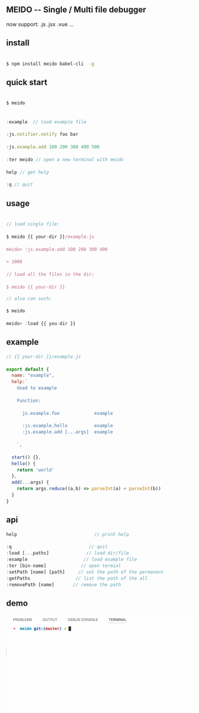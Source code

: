 ## MEIDO -- Single / Multi file debugger

now support: .js .jsx .vue ...

## install

```bash

$ npm install meido babel-cli  -g

```



## quick start

```js

$ meido


:example  // load example file

:js.notifier.notify foo bar

:js.example.add 100 200 300 400 500

:ter meido // open a new terminal with meido

help // get help 

:q // quit

```


## usage

```js

// load single file:

$ meido {{ your-dir }}/example.js

meido> :js.example.add 100 200 300 400

> 1000

// load all the files in the dir:

$ meido {{ your-dir }}

```

```js
// also can such:

$ meido

meido> :load {{ you-dir }}

```


## example

```js
// {{ your-dir }}/example.js

export default {
  name: "example",
  help:`
    Used to example

    Function:

      js.example.foo             example

      :js.example.hello          example
      :js.example.add [...args]  example   

    `,

  start() {},
  hello() {
    return 'world'
  },
  add(...args) {
    return args.reduce((a,b) => parseInt(a) + parseInt(b))
  }
}

```


## api

```js
help                             // print help

:q                             // quit
:load [...paths]              // load dir/file
:example                     // load example file
:ter [bin-name]             // open termial
:setPath [name] [path]     // set the path of the permanent
:getPaths                 // list the path of the all
:removePath [name]       // remove the path 

```


## demo
![meido](./meido.gif)
